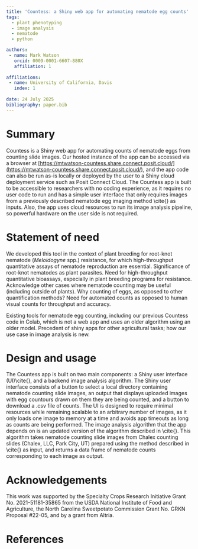 ```yaml
---
title: 'Countess: a Shiny web app for automating nematode egg counts'
tags:
  - plant phenotyping
  - image analysis
  - nematode
  - python

authors:
 - name: Mark Watson
   orcid: 0009-0001-6607-880X
   affiliation: 1
 
affiliations:
 - name: University of California, Davis
   index: 1
   
date: 24 July 2025
bibliography: paper.bib
---
```

 
# Summary

Countess is a Shiny web app for automating counts of nematode eggs from counting slide images. Our hosted instance of the app can be accessed via a browser at [https://mtwatson-countess.share.connect.posit.cloud/](https://mtwatson-countess.share.connect.posit.cloud/), and the app code can also be run as-is locally or deployed by the user to a Shiny cloud deployment service such as Posit Connect Cloud. The Countess app is built to be accessible to researchers with no coding experience, as it requires no user code to run and has a simple user interface that only requires images from a previously described nematode egg imaging method \cite{} as inputs. Also, the app uses cloud resources to run its image analysis pipeline, so powerful hardware on the user side is not required.

# Statement of need

We developed this tool in the context of plant breeding for root-knot nematode (_Meloidogyne_ spp.) resistance, for which high-throughput quantitative assays of nematode reproduction are essential. Significance of root-knot nematodes as plant parasites. Need for high-throughput quantitative bioassays, especially in plant breeding programs for resistance. Acknowledge other cases where nematode counting may be useful (including outside of plants). Why counting of eggs, as opposed to other quantification methods? Need for automated counts as opposed to human visual counts for throughput and accuracy.

Existing tools for nematode egg counting, including our previous Countess code in Colab, which is not a web app and uses an older algorithm using an older model. Precedent of shiny apps for other agricultural tasks; how our use case in image analysis is new.

# Design and usage

The Countess app is built on two main components: a Shiny user interface (UI)\cite{}, and a backend image analysis algorithm. The Shiny user interface consists of a button to select a local directory containing nematode counting slide images, an output that displays uploaded images with egg countours drawn on them they are being counted, and a button to download a .csv file of counts. The UI is designed to require minimal resources while remaining scalable to an arbitrary number of images, as it only loads one image to memory at a time and avoids app timeouts as long as counts are being performed. The image analysis algorithm that the app depends on is an updated version of the algorithm described in \cite{}. This algorithm takes nematode counting slide images from Chalex counting slides (Chalex, LLC, Park City, UT) prepared using the method described in \cite{} as input, and returns a data frame of nematode counts corresponding to each image as output. 

# Acknowledgements

This work was supported by the Specialty Crops Research Initiative Grant No. 2021-51181-35865 from the USDA National Institute of Food and Agriculture, the North Carolina Sweetpotato Commission Grant No. GRKN Proposal #22-05, and by a grant from Altria.

# References

